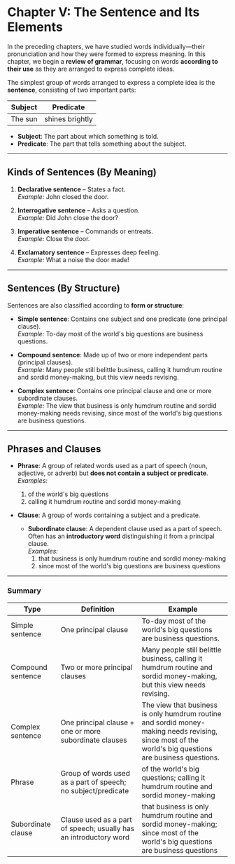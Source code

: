 # Chapter V: The Sentence and Its Elements

In the preceding chapters, we have studied words individually—their pronunciation and how they were formed to express meaning. In this chapter, we begin a **review of grammar**, focusing on words **according to their use** as they are arranged to express complete ideas.

The simplest group of words arranged to express a complete idea is the **sentence**, consisting of two important parts:

| Subject | Predicate       |
|---------|----------------|
| The sun | shines brightly |

- **Subject**: The part about which something is told.  
- **Predicate**: The part that tells something about the subject.

---

## Kinds of Sentences (By Meaning)

1. **Declarative sentence** – States a fact.  
   *Example:* John closed the door.

2. **Interrogative sentence** – Asks a question.  
   *Example:* Did John close the door?

3. **Imperative sentence** – Commands or entreats.  
   *Example:* Close the door.

4. **Exclamatory sentence** – Expresses deep feeling.  
   *Example:* What a noise the door made!

---

## Sentences (By Structure)

Sentences are also classified according to **form or structure**:

- **Simple sentence**: Contains one subject and one predicate (one principal clause).  
  *Example:* To-day most of the world's big questions are business questions.

- **Compound sentence**: Made up of two or more independent parts (principal clauses).  
  *Example:* Many people still belittle business, calling it humdrum routine and sordid money-making, but this view needs revising.

- **Complex sentence**: Contains one principal clause and one or more subordinate clauses.  
  *Example:* The view that business is only humdrum routine and sordid money-making needs revising, since most of the world's big questions are business questions.

---

## Phrases and Clauses

- **Phrase**: A group of related words used as a part of speech (noun, adjective, or adverb) but **does not contain a subject or predicate**.  
  *Examples:*  
  1. of the world's big questions  
  2. calling it humdrum routine and sordid money-making

- **Clause**: A group of words containing a subject and a predicate.  
  - **Subordinate clause**: A dependent clause used as a part of speech. Often has an **introductory word** distinguishing it from a principal clause.  
    *Examples:*  
    1. that business is only humdrum routine and sordid money-making  
    2. since most of the world's big questions are business questions

---

### Summary

| Type             | Definition                                                                                 | Example                                                                 |
|-----------------|--------------------------------------------------------------------------------------------|-------------------------------------------------------------------------|
| Simple sentence  | One principal clause                                                                        | To-day most of the world's big questions are business questions.       |
| Compound sentence| Two or more principal clauses                                                               | Many people still belittle business, calling it humdrum routine and sordid money-making, but this view needs revising. |
| Complex sentence | One principal clause + one or more subordinate clauses                                      | The view that business is only humdrum routine and sordid money-making needs revising, since most of the world's big questions are business questions. |
| Phrase           | Group of words used as a part of speech; no subject/predicate                               | of the world's big questions; calling it humdrum routine and sordid money-making |
| Subordinate clause | Clause used as a part of speech; usually has an introductory word                          | that business is only humdrum routine and sordid money-making; since most of the world's big questions are business questions |

